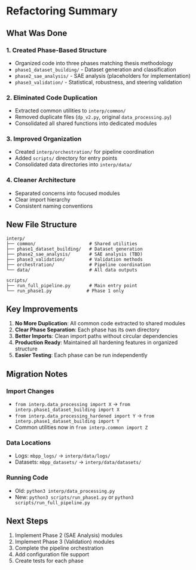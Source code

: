# Refactoring Summary

## What Was Done

### 1. **Created Phase-Based Structure**
- Organized code into three phases matching thesis methodology
- `phase1_dataset_building/` - Dataset generation and classification
- `phase2_sae_analysis/` - SAE analysis (placeholders for implementation)
- `phase3_validation/` - Statistical, robustness, and steering validation

### 2. **Eliminated Code Duplication**
- Extracted common utilities to `interp/common/`
- Removed duplicate files (`dp_v2.py`, original `data_processing.py`)
- Consolidated all shared functions into dedicated modules

### 3. **Improved Organization**
- Created `interp/orchestration/` for pipeline coordination
- Added `scripts/` directory for entry points
- Consolidated data directories into `interp/data/`

### 4. **Cleaner Architecture**
- Separated concerns into focused modules
- Clear import hierarchy
- Consistent naming conventions

## New File Structure

```
interp/
├── common/                    # Shared utilities
├── phase1_dataset_building/   # Dataset generation
├── phase2_sae_analysis/       # SAE analysis (TBD)
├── phase3_validation/         # Validation methods
├── orchestration/             # Pipeline coordination
└── data/                      # All data outputs

scripts/
├── run_full_pipeline.py       # Main entry point
└── run_phase1.py             # Phase 1 only
```

## Key Improvements

1. **No More Duplication**: All common code extracted to shared modules
2. **Clear Phase Separation**: Each phase has its own directory
3. **Better Imports**: Clean import paths without circular dependencies
4. **Production Ready**: Maintained all hardening features in organized structure
5. **Easier Testing**: Each phase can be run independently

## Migration Notes

### Import Changes
- `from interp.data_processing import X` → `from interp.phase1_dataset_building import X`
- `from interp.data_processing_hardened import Y` → `from interp.phase1_dataset_building import Y`
- Common utilities now in `from interp.common import Z`

### Data Locations
- Logs: `mbpp_logs/` → `interp/data/logs/`
- Datasets: `mbpp_datasets/` → `interp/data/datasets/`

### Running Code
- Old: `python3 interp/data_processing.py`
- New: `python3 scripts/run_phase1.py` or `python3 scripts/run_full_pipeline.py`

## Next Steps

1. Implement Phase 2 (SAE Analysis) modules
2. Implement Phase 3 (Validation) modules
3. Complete the pipeline orchestration
4. Add configuration file support
5. Create tests for each phase